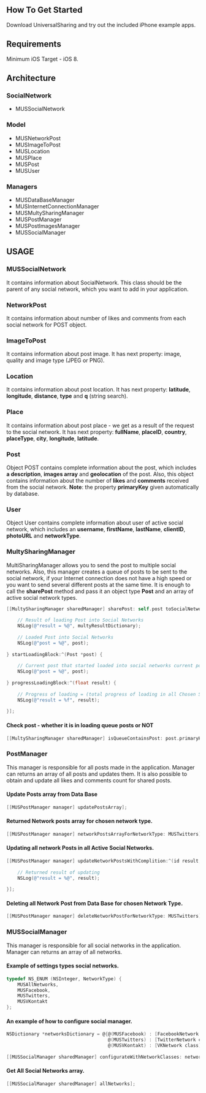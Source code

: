 ## How To Get Started 
Download UniversalSharing and try out the included iPhone example apps.

## Requirements
Minimum iOS Target - iOS 8.

## Architecture

### SocialNetwork
- MUSSocialNetwork 

### Model 
- MUSNetworkPost
- MUSImageToPost
- MUSLocation
- MUSPlace
- MUSPost
- MUSUser

### Managers
- MUSDataBaseManager
- MUSInternetConnectionManager
- MUSMultySharingManager
- MUSPostManager
- MUSPostImagesManager
- MUSSocialManager


## USAGE

### MUSSocialNetwork
It contains information about SocialNetwork. This class should be the parent of any social network, which you want to add in your application.

### NetworkPost
It contains information about number of likes and comments from each social network for POST object.

### ImageToPost
It contains information about post image. It has next property: image, quality and image type (JPEG or PNG).

### Location
It contains information about post location. It has next property: **latitude**, **longitude**, **distance**, **type** and **q** (string search).

### Place
It contains information about post place - we get as a result of the request to the social network. 
It has next property: **fullName**, **placeID**, **country**, **placeType**, **city**, **longitude**, **latitude**.

### Post
Object POST contains complete information about the post, which includes **a description**, **images array** and **geolocation** of the post. Also, this object contains information about the number of **likes** and **comments** received from the social network. **Note**: the property **primaryKey** given automatically by database.

### User
Object User contains complete information about user of active social network, which includes an **username**, **firstName**, **lastName**, **clientID**, **photoURL** and **networkType**.

### MultySharingManager
MultiSharingManager allows you to send the post to multiple social networks. Also, this manager creates a queue of posts to be sent to the social network, if your Internet connection does not have a high speed or you want to send several different posts at the same time. It is enough to call the **sharePost** method and pass it an object type **Post** and an array of active social network types.

```objective-c
[[MultySharingManager sharedManager] sharePost: self.post toSocialNetworks: _arrayChosenNetworksForPost withMultySharingResultBlock:^(NSDictionary *multyResultDictionary, Post *post)  {
    
    // Result of loading Post into Social Networks
    NSLog(@"result = %@", multyResultDictionary);
    
    // Loaded Post into Social Networks
    NSLog(@"post = %@", post);
    
} startLoadingBlock:^(Post *post) {
    
    // Current post that started loaded into social networks current post that started loaded into social networks
    NSLog(@"post = %@", post);
    
} progressLoadingBlock:^(float result) {
    
    // Progress of loading = (total progress of loading in all Chosen Social Networks / number of Chosen Social Networks). MAX value = 1.0
    NSLog(@"result = %f", result);
    
}];
```

#### Check post - whether it is in loading queue posts or NOT

```objective-c
[[MultySharingManager sharedManager] isQueueContainsPost: post.primaryKey];
```

### PostManager
This manager is responsible for all posts made in the application. Manager can returns an array of all posts and updates them. It is also possible to obtain and update all likes and comments count for shared posts.

#### Update Posts array from Data Base

```objective-c
[[MUSPostManager manager] updatePostsArray];
```

#### Returned Network posts array for chosen network type.

```objective-c
[[MUSPostManager manager] networkPostsArrayForNetworkType: MUSTwitters];
```

#### Updating all network Posts in all Active Social Networks.

```objective-c
[[MUSPostManager manager] updateNetworkPostsWithComplition:^(id result, NSError *error) {
    
    // Returned result of updating
    NSLog(@"result = %@", result);
    
}];
```

#### Deleting all Network Post from Data Base for chosen Network Type.

```objective-c
[[MUSPostManager manager] deleteNetworkPostForNetworkType: MUSTwitters];
```

### MUSSocialManager
This manager is responsible for all social networks in the application. Manager can returns an array of all networks.

#### Example of settings types social networks.

```objective-c
typedef NS_ENUM (NSInteger, NetworkType) {
    MUSAllNetworks,
    MUSFacebook,
    MUSTwitters,
    MUSVKontakt
};
```

#### An example of how to configure social manager.

```objective-c
NSDictionary *networksDictionary = @{@(MUSFacebook) : [FacebookNetwork class],
									 @(MUSTwitters) : [TwitterNetwork class],
                                     @(MUSVKontakt) : [VKNetwork class]};
    
[[MUSSocialManager sharedManager] configurateWithNetworkClasses: networksDictionary];
```

#### Get All Social Networks array.

```objective-c
[[MUSSocialManager sharedManager] allNetworks];
```
